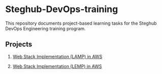 # Steghub-DevOps-training

This repository documents project-based learning tasks for the Steghub DevOps Engineering training program.

## Projects

1. [Web Stack Implementation (LAMP) in AWS](./Webstack_implemention_lamp/README.md)

2. [Web Stack Implementation (LEMP) in AWS](./Webstack_implementation_lemp/README.md)


